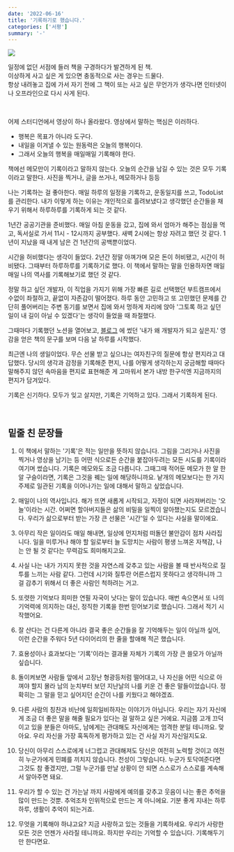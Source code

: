 ```yaml
---
date: '2022-06-16'
title: '기록하기로 했습니다.'
categories: ['서평']
summary: '-'
---
```


![](https://velog.velcdn.com/images/geuni620/post/628ac1b4-bae0-4e75-af2f-83069e5ff535/image.png)

일정에 없던 서점에 들러 책을 구경하다가 발견하게 된 책.  
이상하게 사고 싶은 게 있으면 충동적으로 사는 경우는 드물다.  
항상 내려놓고 집에 가서 자기 전에 그 책이 또는 사고 싶은 무언가가 생각나면 인터넷이나 오프라인으로 다시 사게 된다.

<br>

어제 스터디언에서 영상이 하나 올라왔다. 영상에서 말하는 핵심은 이러하다.

- 행복은 목표가 아니라 도구다.
- 내일을 이겨낼 수 있는 원동력은 오늘의 행복이다.
- 그래서 오늘의 행복을 매일매일 기록해야 한다.

책에선 메모만이 기록이라고 말하지 않는다. 오늘의 순간을 남길 수 있는 것은 모두 기록이라고 말한다. 사진을 찍거나, 글을 쓰거나, 메모하거나 등등

나는 기록하는 걸 좋아한다. 매일 하루의 일정을 기록하고, 운동일지를 쓰고, TodoList를 관리한다.
내가 이렇게 하는 이유는 개인적으로 흘려보냈다고 생각했던 순간들을 채우기 위해서 하루하루를 기록하게 되는 것 같다.

1년간 공공기관을 준비했다. 매일 아침 운동을 갔고, 집에 와서 엄마가 해주는 점심을 먹고, 독서실로 가서 11시 - 12시까지 공부했다. 새벽 2시에는 항상 자려고 했던 것 같다. 1년이 지났을 때 내게 남은 건 1년간의 공백뿐이었다.

시간을 허비했다는 생각이 들었다. 2년간 정말 아껴가며 모은 돈이 허비됐고, 시간이 허비됐다. 그때부터 하루하루를 기록하기로 했다. 이 책에서 말하는 말을 인용하자면 매일매일 나의 역사를 기록해보기로 했던 것 같다.

정말 하고 싶던 개발자, 이 직업을 가지기 위해 가장 빠른 길로 선택했던 부트캠프에서 수없이 좌절하고, 끝없이 자존감이 떨어졌다. 하루 동안 고민하고 또 고민했던 문제를 간단히 풀어버리는 주변 동기를 보면서 집에 와서 멍하게 자리에 앉아 '그토록 하고 싶던 일이 내 길이 아닐 수 있겠다'는 생각이 들었을 때 좌절했다.

그때마다 기록했던 노션을 열어보고, [블로그]("https://velog.io/@geuni620") 에 썼던 '내가 왜 개발자가 되고 싶은지.' 영감을 얻은 책의 문구를 보며 다음 날 하루를 시작했다.

최근엔 나의 생일이었다. 무슨 선물 받고 싶으냐는 여자친구의 질문에 항상 편지라고 대답했다. 당시의 생각과 감정을 기록해준 편지, 나를 어떻게 생각하는지 궁금해할 때마다 말해주지 않던 속마음을 편지로 표현해준 게 고마워서 본가 내방 한구석엔 지금까지의 편지가 담겨있다.

기록은 신기하다. 모두가 잊고 살지만, 기록은 기억하고 있다. 그래서 기록하게 된다.

<br>

## 밑줄 친 문장들

1. 이 책에서 말하는 '기록'은 적는 일만을 뜻하지 않습니다. 그림을 그리거나 사진을 찍거나 영상을 남기는 등 어떤 식으로든 순간을 붙잡아두려는 모든 시도를 기록이라 여기며 썼습니다. 기록은 메모와도 조금 다릅니다. 그때그때 적어둔 메모가 한 알 한 알 구슬이라면, 기록은 그것을 꿰는 일에 해당하니까요. 낱개의 메모보다는 한 가지 주제로 일관된 기록을 이어나가는 일에 대해서 말하고 싶었습니다.

2. 매일이 나의 역사입니다. 해가 뜨면 새롭게 시작되고, 자정이 되면 사라져버리는 '오늘'이라는 시간. 어쩌면 할아버지들은 삶의 비밀을 일찍이 알아챘는지도 모르겠습니다. 우리가 삶으로부터 받는 가장 큰 선물은 '시간'일 수 있다는 사실을 말이에요.

3. 아무리 작은 일이라도 매일 해내면, 일상에 먼지처럼 떠돌던 불안감이 점차 사라집니다. 일을 미루거나 해야 할 일로부터 늘 도망치는 사람이 평생 느껴온 자책감, 나는 안 될 것 같다는 무력감도 희미해지고요.

4. 사실 나는 내가 가지지 못한 것을 자연스레 갖추고 있는 사람을 볼 때 반사적으로 질투를 느끼는 사람 같다. 그런데 시기와 질투란 어른스럽지 못하다고 생각하니까 그걸 감추기 위해서 더 좋은 사람인 척하려는 거고.

5. 또렷한 기억보다 희미한 연필 자국이 낫다는 말이 있습니다. 매번 속으면서 또 나의 기억력에 의지하는 대신, 정직한 기록을 한번 믿어보기로 했습니다. 그래서 적기 시작했어요.

6. 잘 산다는 건 다른게 아니라 결국 좋은 순간들을 잘 기억해두는 일이 아닐까 싶어, 이런 순간을 주워다 5년 다이어리의 한 줄을 할애해 적곤 했습니다.

7. 효용성이나 효과보다는 '기록'이라는 결과물 자체가 기록의 가장 큰 쓸모가 아닐까 싶습니다.

8. 돌이켜보면 사람들 앞에서 고장난 형광등처럼 떨어대고, 나 자신을 어떤 식으로 아껴야 할지 몰라 남의 눈치부터 보던 지난날의 나를 키운 건 좋은 말들이었습니다. 정확히는 그 말을 믿고 싶어지던 순간이 나를 키웠다고 해야겠죠.

9. 다른 사람의 칭찬과 비난에 일희일비하자는 이야기가 아닙니다. 우리는 자기 자신에게 조금 더 좋은 말을 해줄 필요가 있다는 걸 말하고 싶은 거에요. 지금쯤 고개 끄덕이고 있을 분들은 아마도, 남에게는 관대해도 자신에게는 엄격한 분일 테니까요. 맞아요. 우리 자신을 가장 혹독하게 평가하고 있는 건 사실 자기 자신일지도요.

10. 당신이 아무리 스스로에게 너그럽고 관대해져도 당신은 여전히 노력할 것이고 여전히 누군가에게 민폐를 끼치지 않습니다. 천성이 그렇습니다. 누군가 토닥여준다면 그것도 참 좋겠지만, 그럴 누군가를 만날 상황이 안 되면 스스로가 스스로를 계속해서 알아주면 돼요.

11. 우리가 할 수 있는 건 가는날 까지 사람에게 예의를 갖추고 웃음이 나는 좋은 추억을 많이 만드는 것뿐. 추억조차 인위적으로 만드는 게 아니에요. 기분 좋게 지내는 하루하루, 생활이 추억이 되는거죠.

12. 무엇을 기록해야 하냐고요? 지금 사랑하고 있는 것들을 기록하세요. 우리가 사랑한 모든 것은 언젠가 사라질 테니까요. 하지만 우리는 기억할 수 있습니다. 기록해두기만 한다면요.
